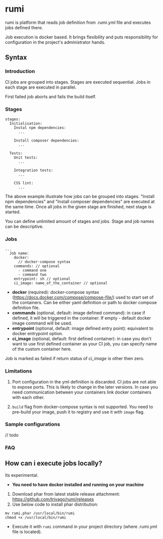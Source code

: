# rumi

rumi is platform that reads job definition from .rumi.yml file and executes jobs defined there.

Job execution is docker based. It brings flexibility and puts responsibility for configuration in the project's administrator hands.

## Syntax

### Introduction
CI jobs are grouped into stages. Stages are executed sequential. Jobs in each stage are executed in parallel.

First failed job aborts and fails the build itself.

### Stages
```
stages:
  Initialisation:
    Instal npm dependencies:
      ...

    Install composer dependencies:
      ...

  Tests:
    Unit tests:
      ...

    Integration tests:
      ...

    CSS lint:
      ...

```
The above example illustrate how jobs can be grouped into stages. "Install npm dependencies" and "Install composer dependencies" are executed at the same time. Once all jobs in the given stage are finished, next stage is started.

You can define unlimited amount of stages and jobs. Stage and job names can be descriptive.

### Jobs

```
...
  Job name:
    docker:
      // docker-compose syntax
    commands: // optional
      - command one
      - command two
    entrypoint: sh // optional
    ci_image: name_of_the_container // optional
```
* **docker** (required): docker-compose syntax (https://docs.docker.com/compose/compose-file/) used to start set of the containers. Can be either yaml definition or path to docker compose definition file.
* **commands** (optional, default: image defined command): in case if defined, it will be triggered in the container. If empty - default docker image command will be used.
* **entrypoint** (optional, default: image defined entry point): equivalent to docker entrypoint option.
* **ci_image** (optional, default: first defined container): in case you don't want to use first defined container as your CI job, you can specify name of the custom container here.

Job is marked as failed if return status of *ci_image* is other then zero.

### Limitations
1. Port configuration in the yml definition is discarded. CI jobs are not able to expose ports. This is likely to change in the later versions. In case you need communication between your containers link docker containers with each other.

2. ``build`` flag from docker-compose syntax is not supported. You need to pre-build your image, push it to registry and use it with ``image`` flag.

### Sample configurations
// todo

### FAQ

## How can i execute jobs locally?
Its experimental.

* **You need to have docker installed and running on your machine**

1. Download phar from latest stable release attachment:
https://github.com/trivago/rumi/releases
2. Use below code to install phar distribution:
```
mv rumi.phar /usr/local/bin/rumi
chmod +x /usr/local/bin/rumi
```
* Execute it with ```rumi``` command in your project directory (where .rumi.yml file is located).
